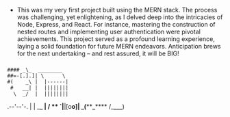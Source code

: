 - This was my very first project built using the MERN stack. The process was challenging, yet enlightening, as I delved deep into the intricacies of Node, Express, and React. For instance, mastering the construction of nested routes and implementing user authentication were pivotal achievements. This project served as a profound learning experience, laying a solid foundation for future MERN endeavors. Anticipation brews for the next undertaking – and rest assured, it will be BIG!

#####

    #### _\_  ________
    ##=-[.].]| \      \
    #(    _\ |  |------|
     #   __| |  ||||||||
      \  _/  |  ||||||||

.--'--'-. | | \_**\_ |
/ ** `|**|[o**o]|
\_(**\*\***\_**\*\*** /\_**\_\_\_**)

